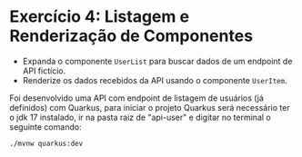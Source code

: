 # Exercício 4: Listagem e Renderização de Componentes
- Expanda o componente `UserList` para buscar dados de um endpoint de API fictício.
- Renderize os dados recebidos da API usando o componente `UserItem`.

Foi desenvolvido uma API com endpoint de listagem de usuários (já definidos) com Quarkus, para iniciar o projeto Quarkus será necessário ter o jdk 17 instalado, ir na pasta raiz de "api-user" e digitar no terminal o seguinte comando:
```
./mvnw quarkus:dev
```
